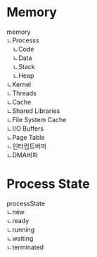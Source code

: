 # Memory
memory  
ㄴProcesss  
　ㄴCode  
　ㄴData  
　ㄴStack  
　ㄴHeap  
ㄴKernel  
ㄴThreads  
ㄴCache  
ㄴShared Libraries  
ㄴFile System Cache  
ㄴI/O Buffers  
ㄴPage Table  
ㄴ인터럽트버퍼  
ㄴDMA버퍼  


# Process State  
processState  
ㄴnew  
ㄴready  
ㄴrunning  
ㄴwaiting  
ㄴterminated  
